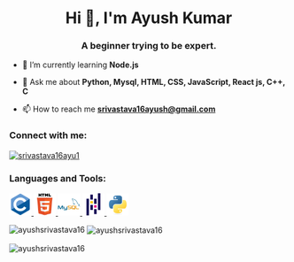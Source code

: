 <h1 align="center">Hi 👋, I'm Ayush Kumar</h1>
<h3 align="center">A beginner trying to be expert.</h3>

- 🌱 I’m currently learning **Node.js**

- 💬 Ask me about **Python, Mysql, HTML, CSS, JavaScript, React js, C++, C**

- 📫 How to reach me **srivastava16ayush@gmail.com**


<h3 align="left">Connect with me:</h3>
<p align="left">
<a href="https://www.hackerrank.com/srivastava16ayu1" target="blank"><img align="center" src="https://raw.githubusercontent.com/rahuldkjain/github-profile-readme-generator/master/src/images/icons/Social/hackerrank.svg" alt="srivastava16ayu1" height="30" width="40" /></a>
</p>

<h3 align="left">Languages and Tools:</h3>
<p align="left"> <a href="https://www.cprogramming.com/" target="_blank" rel="noreferrer"> <img src="https://raw.githubusercontent.com/devicons/devicon/master/icons/c/c-original.svg" alt="c" width="40" height="40"/> </a> <a href="https://www.w3.org/html/" target="_blank" rel="noreferrer"> <img src="https://raw.githubusercontent.com/devicons/devicon/master/icons/html5/html5-original-wordmark.svg" alt="html5" width="40" height="40"/> </a> <a href="https://www.mysql.com/" target="_blank" rel="noreferrer"> <img src="https://raw.githubusercontent.com/devicons/devicon/master/icons/mysql/mysql-original-wordmark.svg" alt="mysql" width="40" height="40"/> </a> <a href="https://pandas.pydata.org/" target="_blank" rel="noreferrer"> <img src="https://raw.githubusercontent.com/devicons/devicon/2ae2a900d2f041da66e950e4d48052658d850630/icons/pandas/pandas-original.svg" alt="pandas" width="40" height="40"/> </a> <a href="https://www.python.org" target="_blank" rel="noreferrer"> <img src="https://raw.githubusercontent.com/devicons/devicon/master/icons/python/python-original.svg" alt="python" width="40" height="40"/> </a> </p>

<p><img align="left" src="https://github-readme-stats.vercel.app/api/top-langs?username=ayushsrivastava16&show_icons=true&locale=en&layout=compact" alt="ayushsrivastava16" /></p>

<p>&nbsp;<img align="center" src="https://github-readme-stats.vercel.app/api?username=ayushsrivastava16&show_icons=true&locale=en" alt="ayushsrivastava16" /></p>

<p><img align="center" src="https://github-readme-streak-stats.herokuapp.com/?user=ayushsrivastava16&" alt="ayushsrivastava16" /></p>

